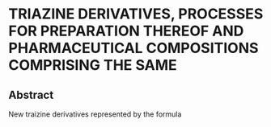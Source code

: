 # TRIAZINE DERIVATIVES, PROCESSES FOR PREPARATION THEREOF AND PHARMACEUTICAL COMPOSITIONS COMPRISING THE SAME

## Abstract
New traizine derivatives represented by the formula